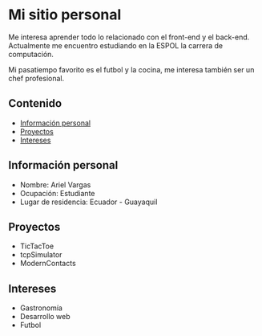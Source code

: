 # Mi sitio personal
Me interesa aprender todo lo relacionado con el front-end y el back-end. Actualmente me encuentro estudiando en la ESPOL la carrera de computación.

Mi pasatiempo favorito es el futbol y la cocina, me interesa también ser un chef profesional.

## Contenido
* [Información personal](#información-personal)
* [Proyectos](#proyectos)
* [Intereses](#intereses)


## Información personal
* Nombre: Ariel Vargas
* Ocupación: Estudiante
* Lugar de residencia: Ecuador - Guayaquil

## Proyectos
* TicTacToe
* tcpSimulator
* ModernContacts

## Intereses
* Gastronomía
* Desarrollo web
* Futbol


<!--
**Ariel-Vargas/Ariel-Vargas** is a ✨ _special_ ✨ repository because its `README.md` (this file) appears on your GitHub profile.

Here are some ideas to get you started:

- 🔭 I’m currently working on ...
- 🌱 I’m currently learning ...
- 👯 I’m looking to collaborate on ...
- 🤔 I’m looking for help with ...
- 💬 Ask me about ...
- 📫 How to reach me: ...
- 😄 Pronouns: ...
- ⚡ Fun fact: ...
-->
